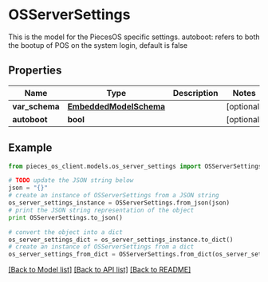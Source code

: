 # OSServerSettings

This is the model for the PiecesOS specific settings.  autoboot: refers to both the bootup of POS on the system login, default is false

## Properties
Name | Type | Description | Notes
------------ | ------------- | ------------- | -------------
**var_schema** | [**EmbeddedModelSchema**](EmbeddedModelSchema.md) |  | [optional] 
**autoboot** | **bool** |  | [optional] 

## Example

```python
from pieces_os_client.models.os_server_settings import OSServerSettings

# TODO update the JSON string below
json = "{}"
# create an instance of OSServerSettings from a JSON string
os_server_settings_instance = OSServerSettings.from_json(json)
# print the JSON string representation of the object
print OSServerSettings.to_json()

# convert the object into a dict
os_server_settings_dict = os_server_settings_instance.to_dict()
# create an instance of OSServerSettings from a dict
os_server_settings_from_dict = OSServerSettings.from_dict(os_server_settings_dict)
```
[[Back to Model list]](../README.md#documentation-for-models) [[Back to API list]](../README.md#documentation-for-api-endpoints) [[Back to README]](../README.md)


